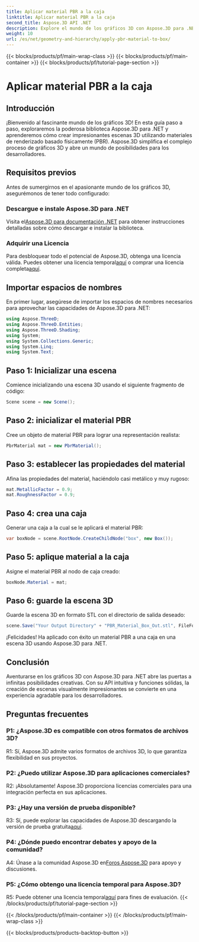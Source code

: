 ```yaml
---
title: Aplicar material PBR a la caja
linktitle: Aplicar material PBR a la caja
second_title: Aspose.3D API .NET
description: Explore el mundo de los gráficos 3D con Aspose.3D para .NET. Cree escenas inmersivas sin esfuerzo utilizando materiales de renderizado basado físicamente.
weight: 10
url: /es/net/geometry-and-hierarchy/apply-pbr-material-to-box/
---
```


{{< blocks/products/pf/main-wrap-class >}}
{{< blocks/products/pf/main-container >}}
{{< blocks/products/pf/tutorial-page-section >}}

# Aplicar material PBR a la caja

## Introducción

¡Bienvenido al fascinante mundo de los gráficos 3D! En esta guía paso a paso, exploraremos la poderosa biblioteca Aspose.3D para .NET y aprenderemos cómo crear impresionantes escenas 3D utilizando materiales de renderizado basado físicamente (PBR). Aspose.3D simplifica el complejo proceso de gráficos 3D y abre un mundo de posibilidades para los desarrolladores.

## Requisitos previos

Antes de sumergirnos en el apasionante mundo de los gráficos 3D, asegurémonos de tener todo configurado:

### Descargue e instale Aspose.3D para .NET

 Visita el[Aspose.3D para documentación .NET](https://reference.aspose.com/3d/net/) para obtener instrucciones detalladas sobre cómo descargar e instalar la biblioteca.

### Adquirir una Licencia

Para desbloquear todo el potencial de Aspose.3D, obtenga una licencia válida. Puedes obtener una licencia temporal[aquí](https://purchase.aspose.com/temporary-license/) o comprar una licencia completa[aquí](https://purchase.aspose.com/buy).

## Importar espacios de nombres

En primer lugar, asegúrese de importar los espacios de nombres necesarios para aprovechar las capacidades de Aspose.3D para .NET:

```csharp
using Aspose.ThreeD;
using Aspose.ThreeD.Entities;
using Aspose.ThreeD.Shading;
using System;
using System.Collections.Generic;
using System.Linq;
using System.Text;
```

## Paso 1: Inicializar una escena

Comience inicializando una escena 3D usando el siguiente fragmento de código:

```csharp
Scene scene = new Scene();
```

## Paso 2: inicializar el material PBR

Cree un objeto de material PBR para lograr una representación realista:

```csharp
PbrMaterial mat = new PbrMaterial();
```

## Paso 3: establecer las propiedades del material

Afina las propiedades del material, haciéndolo casi metálico y muy rugoso:

```csharp
mat.MetallicFactor = 0.9;
mat.RoughnessFactor = 0.9;
```

## Paso 4: crea una caja

Generar una caja a la cual se le aplicará el material PBR:

```csharp
var boxNode = scene.RootNode.CreateChildNode("box", new Box());
```

## Paso 5: aplique material a la caja

Asigne el material PBR al nodo de caja creado:

```csharp
boxNode.Material = mat;
```

## Paso 6: guarde la escena 3D

Guarde la escena 3D en formato STL con el directorio de salida deseado:

```csharp
scene.Save("Your Output Directory" + "PBR_Material_Box_Out.stl", FileFormat.STLASCII);
```

¡Felicidades! Ha aplicado con éxito un material PBR a una caja en una escena 3D usando Aspose.3D para .NET.

## Conclusión

Aventurarse en los gráficos 3D con Aspose.3D para .NET abre las puertas a infinitas posibilidades creativas. Con su API intuitiva y funciones sólidas, la creación de escenas visualmente impresionantes se convierte en una experiencia agradable para los desarrolladores.

## Preguntas frecuentes

### P1: ¿Aspose.3D es compatible con otros formatos de archivos 3D?

R1: Sí, Aspose.3D admite varios formatos de archivos 3D, lo que garantiza flexibilidad en sus proyectos.

### P2: ¿Puedo utilizar Aspose.3D para aplicaciones comerciales?

R2: ¡Absolutamente! Aspose.3D proporciona licencias comerciales para una integración perfecta en sus aplicaciones.

### P3: ¿Hay una versión de prueba disponible?

 R3: Sí, puede explorar las capacidades de Aspose.3D descargando la versión de prueba gratuita[aquí](https://releases.aspose.com/).

### P4: ¿Dónde puedo encontrar debates y apoyo de la comunidad?

 A4: Únase a la comunidad Aspose.3D en[Foros Aspose.3D](https://forum.aspose.com/c/3d/18) para apoyo y discusiones.

### P5: ¿Cómo obtengo una licencia temporal para Aspose.3D?

 R5: Puede obtener una licencia temporal[aquí](https://purchase.aspose.com/temporary-license/) para fines de evaluación.
{{< /blocks/products/pf/tutorial-page-section >}}

{{< /blocks/products/pf/main-container >}}
{{< /blocks/products/pf/main-wrap-class >}}

{{< blocks/products/products-backtop-button >}}
